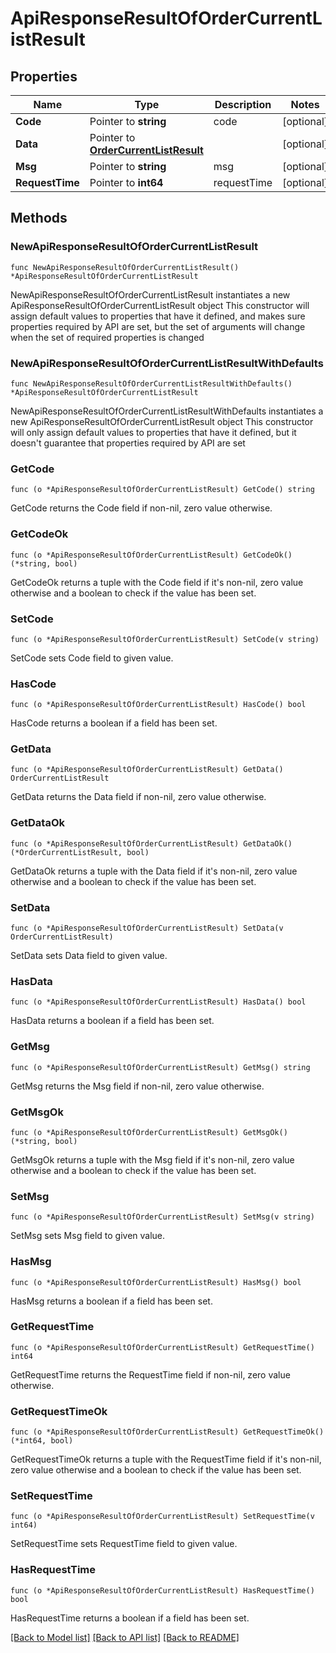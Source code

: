 # ApiResponseResultOfOrderCurrentListResult

## Properties

Name | Type | Description | Notes
------------ | ------------- | ------------- | -------------
**Code** | Pointer to **string** | code | [optional] 
**Data** | Pointer to [**OrderCurrentListResult**](OrderCurrentListResult.md) |  | [optional] 
**Msg** | Pointer to **string** | msg | [optional] 
**RequestTime** | Pointer to **int64** | requestTime | [optional] 

## Methods

### NewApiResponseResultOfOrderCurrentListResult

`func NewApiResponseResultOfOrderCurrentListResult() *ApiResponseResultOfOrderCurrentListResult`

NewApiResponseResultOfOrderCurrentListResult instantiates a new ApiResponseResultOfOrderCurrentListResult object
This constructor will assign default values to properties that have it defined,
and makes sure properties required by API are set, but the set of arguments
will change when the set of required properties is changed

### NewApiResponseResultOfOrderCurrentListResultWithDefaults

`func NewApiResponseResultOfOrderCurrentListResultWithDefaults() *ApiResponseResultOfOrderCurrentListResult`

NewApiResponseResultOfOrderCurrentListResultWithDefaults instantiates a new ApiResponseResultOfOrderCurrentListResult object
This constructor will only assign default values to properties that have it defined,
but it doesn't guarantee that properties required by API are set

### GetCode

`func (o *ApiResponseResultOfOrderCurrentListResult) GetCode() string`

GetCode returns the Code field if non-nil, zero value otherwise.

### GetCodeOk

`func (o *ApiResponseResultOfOrderCurrentListResult) GetCodeOk() (*string, bool)`

GetCodeOk returns a tuple with the Code field if it's non-nil, zero value otherwise
and a boolean to check if the value has been set.

### SetCode

`func (o *ApiResponseResultOfOrderCurrentListResult) SetCode(v string)`

SetCode sets Code field to given value.

### HasCode

`func (o *ApiResponseResultOfOrderCurrentListResult) HasCode() bool`

HasCode returns a boolean if a field has been set.

### GetData

`func (o *ApiResponseResultOfOrderCurrentListResult) GetData() OrderCurrentListResult`

GetData returns the Data field if non-nil, zero value otherwise.

### GetDataOk

`func (o *ApiResponseResultOfOrderCurrentListResult) GetDataOk() (*OrderCurrentListResult, bool)`

GetDataOk returns a tuple with the Data field if it's non-nil, zero value otherwise
and a boolean to check if the value has been set.

### SetData

`func (o *ApiResponseResultOfOrderCurrentListResult) SetData(v OrderCurrentListResult)`

SetData sets Data field to given value.

### HasData

`func (o *ApiResponseResultOfOrderCurrentListResult) HasData() bool`

HasData returns a boolean if a field has been set.

### GetMsg

`func (o *ApiResponseResultOfOrderCurrentListResult) GetMsg() string`

GetMsg returns the Msg field if non-nil, zero value otherwise.

### GetMsgOk

`func (o *ApiResponseResultOfOrderCurrentListResult) GetMsgOk() (*string, bool)`

GetMsgOk returns a tuple with the Msg field if it's non-nil, zero value otherwise
and a boolean to check if the value has been set.

### SetMsg

`func (o *ApiResponseResultOfOrderCurrentListResult) SetMsg(v string)`

SetMsg sets Msg field to given value.

### HasMsg

`func (o *ApiResponseResultOfOrderCurrentListResult) HasMsg() bool`

HasMsg returns a boolean if a field has been set.

### GetRequestTime

`func (o *ApiResponseResultOfOrderCurrentListResult) GetRequestTime() int64`

GetRequestTime returns the RequestTime field if non-nil, zero value otherwise.

### GetRequestTimeOk

`func (o *ApiResponseResultOfOrderCurrentListResult) GetRequestTimeOk() (*int64, bool)`

GetRequestTimeOk returns a tuple with the RequestTime field if it's non-nil, zero value otherwise
and a boolean to check if the value has been set.

### SetRequestTime

`func (o *ApiResponseResultOfOrderCurrentListResult) SetRequestTime(v int64)`

SetRequestTime sets RequestTime field to given value.

### HasRequestTime

`func (o *ApiResponseResultOfOrderCurrentListResult) HasRequestTime() bool`

HasRequestTime returns a boolean if a field has been set.


[[Back to Model list]](../README.md#documentation-for-models) [[Back to API list]](../README.md#documentation-for-api-endpoints) [[Back to README]](../README.md)


